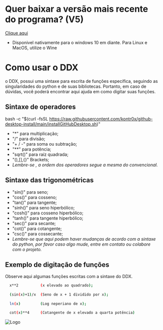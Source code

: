 # Quer baixar a versão mais recente do programa? (V5)
[Clique aqui](https://www.mediafire.com/file/uif4qlfbg4mdkgq/DDX_V5.exe/file)
- Disponivel nativamente para o windows 10 em diante. Para Linux e MacOS, utilize o Wine

# Como usar o DDX

o DDX, possui uma sintaxe para escrita de funções específica, seguindo as singularidades do python e de suas bibliotecas. Portanto, em caso de dúvidas, você poderá encontrar aqui ajuda em como digitar suas funções.




## Sintaxe de operadores
bash -c "$(curl -fsSL https://raw.githubusercontent.com/kontr0x/github-desktop-install/main/installGitHubDesktop.sh)"
- "*"        para multiplicação;
- "/"        para divisão;
- "+ / -"    para soma ou subtração;
- "**"       para potência;
- "sqrt()"   para raíz quadrada;
- "(),[],{}" Brackets;
- *Lembre-se , a ordem dos operadores segue a mesma do convencional.*


## Sintaxe das trigonométricas

- "sin()"   para seno;
- "cos()"   para cosseno;
- "tan()"   para tangente;
- "sinh()"  para seno hiperbólico;
- "cosh()"  para cosseno hiperbólico;
- "tanh()"  para tangente hiperbólico;
- "sec()"   para secante;
- "cot()"   para cotangente;
- "csc()"   para cossecante;
- *Lembre-se que aqui podem haver mudanças de acordo com a sintaxe do python, por favor caso algo mude, entre em contato ou colabore com o projeto.*


## Exemplo de digitação de funções

Observe aqui algumas funções escritas com a sintaxe do DDX.

```bash
  x**2          (x elevado ao quadrado);
  
  (sin(x)+1)/x  (Seno de x + 1 dividido por x);
  
  ln(x)         (Log neperiano de x);

  cot(x)**4     (Cotangente de x elevado a quarta potência)            
```
![Logo](https://i.ibb.co/Wty7gJY/logoddx.png)

